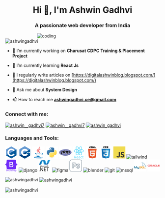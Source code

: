 <h1 align="center">Hi 👋, I'm Ashwin Gadhvi</h1>
<h3 align="center">A passionate web developer from India</h3>

<img align="right" alt="coding" width="400px" src="https://camo.githubusercontent.com/19db51af5f90f1b152bc0b9078f5fe97053955be5074f03f17019c70345bdcdb/68747470733a2f2f6d69726f2e6d656469756d2e636f6d2f6d61782f313336302f302a37513379765349765f7430696f4a2d5a2e676966">

<p align="left"> <img src="https://komarev.com/ghpvc/?username=ashwingadhvi&label=Profile%20views&color=0e75b6&style=flat" alt="ashwingadhvi" /> </p>

- 🔭 I’m currently working on **Charusat CDPC Training & Placement Project**

- 🌱 I’m currently learning **React Js**

- 📝 I regularly write articles on [https://digitalashwinblog.blogspot.com/](https://digitalashwinblog.blogspot.com/)

- 💬 Ask me about **System Design**

- 📫 How to reach me **ashwingadhvi.ce@gmail.com**

<h3 align="left">Connect with me:</h3>
<p align="left">
<a href="https://instagram.com/ashwin__gadhvi7" target="blank"><img align="center" src="https://raw.githubusercontent.com/rahuldkjain/github-profile-readme-generator/master/src/images/icons/Social/instagram.svg" alt="ashwin__gadhvi7" height="30" width="40" /></a>
<a href="https://www.codechef.com/users/ashwin__gadhvi7" target="blank"><img align="center" src="https://cdn.jsdelivr.net/npm/simple-icons@3.1.0/icons/codechef.svg" alt="ashwin__gadhvi7" height="30" width="40" /></a>
<a href="https://www.leetcode.com/ashwin_gadhvi" target="blank"><img align="center" src="https://raw.githubusercontent.com/rahuldkjain/github-profile-readme-generator/master/src/images/icons/Social/leet-code.svg" alt="ashwin_gadhvi" height="30" width="40" /></a>
</p>

<h3 align="left">Languages and Tools:</h3>
<p align="left"> <img src="https://raw.githubusercontent.com/devicons/devicon/master/icons/c/c-original.svg" alt="c" width="40" height="40"/>   
  <img src="https://raw.githubusercontent.com/devicons/devicon/master/icons/cplusplus/cplusplus-original.svg" alt="cplusplus" width="40" height="40"/>
  <img src="https://raw.githubusercontent.com/devicons/devicon/master/icons/java/java-original.svg" alt="java" width="40" height="40"/>
  <img src="https://raw.githubusercontent.com/devicons/devicon/master/icons/python/python-original.svg" alt="python" width="40" height="40"/> 
  <img src="https://raw.githubusercontent.com/devicons/devicon/master/icons/php/php-original.svg" alt="php" width="40" height="40"/> 
  <img src="https://raw.githubusercontent.com/devicons/devicon/master/icons/react/react-original-wordmark.svg" alt="react" width="40" height="40"/> 
  <img src="https://raw.githubusercontent.com/devicons/devicon/master/icons/html5/html5-original-wordmark.svg" alt="html5" width="40" height="40"/> 
  <img src="https://raw.githubusercontent.com/devicons/devicon/master/icons/css3/css3-original-wordmark.svg" alt="css3" width="40" height="40"/>  
  <img src="https://raw.githubusercontent.com/devicons/devicon/master/icons/javascript/javascript-original.svg" alt="javascript" width="40" height="40"/>
  <img src="https://www.vectorlogo.zone/logos/tailwindcss/tailwindcss-icon.svg" alt="tailwind" width="40" height="40"/> 
  <img src="https://raw.githubusercontent.com/devicons/devicon/master/icons/bootstrap/bootstrap-plain-wordmark.svg" alt="bootstrap" width="40" height="40"/>
  <img src="https://cdn.worldvectorlogo.com/logos/django.svg" alt="django" width="40" height="40"/> 
  <img src="https://raw.githubusercontent.com/devicons/devicon/master/icons/dot-net/dot-net-original-wordmark.svg" alt="dotnet" width="40" height="40"/>
  <img src="https://www.vectorlogo.zone/logos/figma/figma-icon.svg" alt="figma" width="40" height="40"/>
  <img src="https://raw.githubusercontent.com/devicons/devicon/master/icons/photoshop/photoshop-line.svg" alt="photoshop" width="40" height="40"/>
  <img src="https://download.blender.org/branding/community/blender_community_badge_white.svg" alt="blender" width="40" height="40"/> 
  <img src="https://www.vectorlogo.zone/logos/git-scm/git-scm-icon.svg" alt="git" width="40" height="40"/> 
  <img src="https://www.svgrepo.com/show/303229/microsoft-sql-server-logo.svg" alt="mssql" width="40" height="40"/>
  <img src="https://raw.githubusercontent.com/devicons/devicon/master/icons/mysql/mysql-original-wordmark.svg" alt="mysql" width="40" height="40"/> 
  <img src="https://raw.githubusercontent.com/devicons/devicon/master/icons/oracle/oracle-original.svg" alt="oracle" width="40" height="40"/></p>

<p><img align="left" src="https://github-readme-stats.vercel.app/api/top-langs?username=ashwingadhvi&show_icons=true&locale=en&layout=compact" alt="ashwingadhvi" /></p>

<p>&nbsp;<img align="center" src="https://github-readme-stats.vercel.app/api?username=ashwingadhvi&show_icons=true&locale=en" alt="ashwingadhvi" /></p>

<p><img align="center" src="https://github-readme-streak-stats.herokuapp.com/?user=ashwingadhvi&" alt="ashwingadhvi" /></p>
